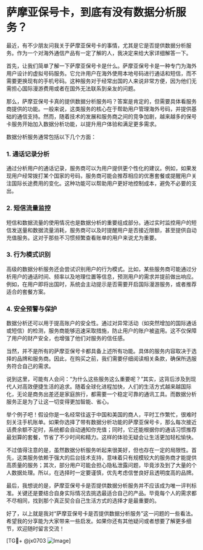 # 萨摩亚保号卡，到底有没有数据分析服务？

最近，有不少朋友问我关于萨摩亚保号卡的事情，尤其是它是否提供数据分析服务。作为一个对海外通信产品有一定了解的人，我决定来给大家详细解答一下。

首先，让我们简单了解一下萨摩亚保号卡是什么。萨摩亚保号卡是一种专门为海外用户设计的虚拟号码服务。它允许用户在海外使用本地号码进行通话和短信，而不需要更换现有的手机号码。这种服务对于经常出国的人来说非常方便，因为他们无需担心国际漫游费用或者在国外无法联系到亲友的问题。

那么，萨摩亚保号卡真的提供数据分析服务吗？答案是肯定的，但需要具体看服务商提供的功能。一般来说，这类服务的核心在于帮助用户管理海外号码，并提供基础的通信支持。然而，随着技术的发展和服务商之间的竞争加剧，越来越多的保号卡服务开始加入数据分析功能，以提升用户体验和满足更多需求。

数据分析服务通常包括以下几个方面：

### 1. **通话记录分析**
   通过分析用户的通话记录，服务商可以为用户提供更个性化的建议。例如，如果发现用户经常拨打某个国家的号码，服务商可能会推荐相应的优惠套餐或提醒用户关注国际长途费用的变化。这种功能可以帮助用户更好地控制成本，避免不必要的支出。

### 2. **短信流量监控**
   短信和数据流量的使用情况也是数据分析的重要组成部分。通过实时监控用户的短信发送量和数据流量消耗，服务商可以及时提醒用户是否接近限额，甚至提供自动充值服务。这对于那些不习惯频繁查看账单的用户来说尤为重要。

### 3. **行为模式识别**
   高级的数据分析服务还会尝试识别用户的行为模式。比如，某些服务商可能通过分析用户的通话时间、频率以及地理位置等信息，预测用户的需求并提前做出响应。例如，在用户即将出国时，系统会主动提示是否需要开启国际漫游服务，或者推荐适合的套餐方案。

### 4. **安全预警与保护**
   数据分析还可以用于提高账户的安全性。通过对异常活动（如突然增加的国际通话或短信）的检测，服务商能够迅速采取措施，防止用户的账户被盗用。这不仅保障了用户的财产安全，也增强了他们对服务的信任感。

当然，并不是所有的萨摩亚保号卡都具备上述所有功能。具体的服务内容取决于选择的品牌和服务商。因此，在购买之前，我们需要仔细阅读相关条款，确保所选服务符合自己的需求。

说到这里，可能有人会问：“为什么这些服务这么重要呢？”其实，这背后涉及到现代人对高效便捷生活的追求。随着全球化进程加快，人们的生活方式越来越国际化，无论是商务出差还是家庭旅行，都需要一个稳定可靠的通讯工具。而数据分析服务正是为了让这一切变得更加智能、省心。

举个例子吧！假设你是一名经常往返于中国和美国的商人，平时工作繁忙，很难时刻关注手机账单。如果你选择了带有数据分析功能的萨摩亚保号卡，那么每次接近话费余额不足时，系统都会自动通知你充值；同时，它还能根据你的通话习惯推荐最划算的套餐，节省了不少时间和精力。这样的体验无疑会让生活更加轻松愉快。

不过值得注意的是，虽然数据分析服务听起来很美好，但也存在一定的局限性。首先，这类服务依赖于强大的后台技术支持，意味着只有规模较大的服务商才能提供高质量的服务；其次，部分用户可能会担心隐私泄露问题，毕竟涉及到了大量的个人数据处理。所以，在选择时一定要谨慎，优先考虑信誉良好且透明度高的品牌。

最后，我想说的是，萨摩亚保号卡是否提供数据分析服务并不应该成为唯一评判标准。关键还是要结合自身实际情况去挑选最适合自己的产品。毕竟每个人的需求都不尽相同，找到那个真正契合自己生活方式的选择才是最重要的。

好了，以上就是我对“萨摩亚保号卡是否提供数据分析服务”这一问题的一些看法。希望我的分享能为大家带来一些启发。如果你还有其他疑问或者想要了解更多细节，欢迎随时留言交流！

[TG💪+ @jx0703 ![Image](https://github.com/user-attachments/assets/dbca1d08-cadb-493c-b0ec-ad6f7a83f270)]